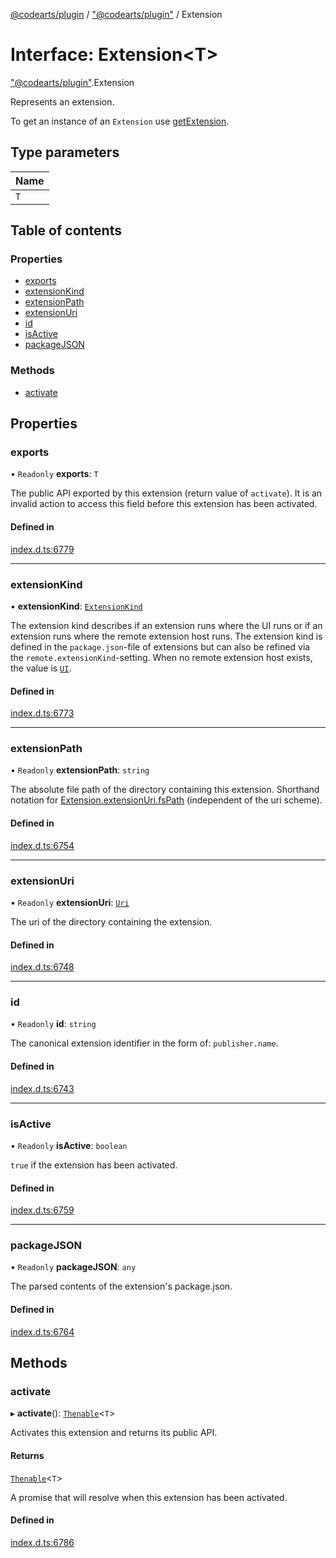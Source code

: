 [@codearts/plugin](../README.md) / ["@codearts/plugin"](../modules/_codearts_plugin_.md) / Extension

# Interface: Extension<T\>

["@codearts/plugin"](../modules/_codearts_plugin_.md).Extension

Represents an extension.

To get an instance of an `Extension` use [getExtension](../modules/codearts_plugin_.extensions.md#getextension).

## Type parameters

| Name |
| :------ |
| `T` |

## Table of contents

### Properties

- [exports](codearts_plugin_.Extension.md#exports)
- [extensionKind](codearts_plugin_.Extension.md#extensionkind)
- [extensionPath](codearts_plugin_.Extension.md#extensionpath)
- [extensionUri](codearts_plugin_.Extension.md#extensionuri)
- [id](codearts_plugin_.Extension.md#id)
- [isActive](codearts_plugin_.Extension.md#isactive)
- [packageJSON](codearts_plugin_.Extension.md#packagejson)

### Methods

- [activate](codearts_plugin_.Extension.md#activate)

## Properties

### exports

• `Readonly` **exports**: `T`

The public API exported by this extension (return value of `activate`).
It is an invalid action to access this field before this extension has been activated.

#### Defined in

[index.d.ts:6779](https://github.com/huaweicloud/cloudide-plugin-api/blob/a055dd0/index.d.ts#L6779)

___

### extensionKind

• **extensionKind**: [`ExtensionKind`](../enums/codearts_plugin_.ExtensionKind.md)

The extension kind describes if an extension runs where the UI runs
or if an extension runs where the remote extension host runs. The extension kind
is defined in the `package.json`-file of extensions but can also be refined
via the `remote.extensionKind`-setting. When no remote extension host exists,
the value is [`UI`](../enums/codearts_plugin_.ExtensionKind.md#ui).

#### Defined in

[index.d.ts:6773](https://github.com/huaweicloud/cloudide-plugin-api/blob/a055dd0/index.d.ts#L6773)

___

### extensionPath

• `Readonly` **extensionPath**: `string`

The absolute file path of the directory containing this extension. Shorthand
notation for [Extension.extensionUri.fsPath](codearts_plugin_.Extension.md#extensionuri) (independent of the uri scheme).

#### Defined in

[index.d.ts:6754](https://github.com/huaweicloud/cloudide-plugin-api/blob/a055dd0/index.d.ts#L6754)

___

### extensionUri

• `Readonly` **extensionUri**: [`Uri`](../classes/codearts_plugin_.Uri.md)

The uri of the directory containing the extension.

#### Defined in

[index.d.ts:6748](https://github.com/huaweicloud/cloudide-plugin-api/blob/a055dd0/index.d.ts#L6748)

___

### id

• `Readonly` **id**: `string`

The canonical extension identifier in the form of: `publisher.name`.

#### Defined in

[index.d.ts:6743](https://github.com/huaweicloud/cloudide-plugin-api/blob/a055dd0/index.d.ts#L6743)

___

### isActive

• `Readonly` **isActive**: `boolean`

`true` if the extension has been activated.

#### Defined in

[index.d.ts:6759](https://github.com/huaweicloud/cloudide-plugin-api/blob/a055dd0/index.d.ts#L6759)

___

### packageJSON

• `Readonly` **packageJSON**: `any`

The parsed contents of the extension's package.json.

#### Defined in

[index.d.ts:6764](https://github.com/huaweicloud/cloudide-plugin-api/blob/a055dd0/index.d.ts#L6764)

## Methods

### activate

▸ **activate**(): [`Thenable`](Thenable.md)<`T`\>

Activates this extension and returns its public API.

#### Returns

[`Thenable`](Thenable.md)<`T`\>

A promise that will resolve when this extension has been activated.

#### Defined in

[index.d.ts:6786](https://github.com/huaweicloud/cloudide-plugin-api/blob/a055dd0/index.d.ts#L6786)
